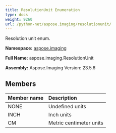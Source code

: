 ```yaml
---
title: ResolutionUnit Enumeration
type: docs
weight: 9260
url: /python-net/aspose.imaging/resolutionunit/
---
```


Resolution unit enum.

**Namespace:** [aspose.imaging](/imaging/python-net/aspose.imaging/)

**Full Name:** aspose.imaging.ResolutionUnit

**Assembly:**  Aspose.Imaging Version: 23.5.6

## **Members**
|**Member name**|**Description**|
| :- | :- |
|NONE|Undefined units|
|INCH|Inch units|
|CM|Metric centimeter units|
